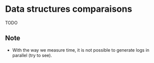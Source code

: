 # Data structures comparaisons

TODO

## Note
- With the way we measure time, it is not possible to generate logs in parallel (try to see).
